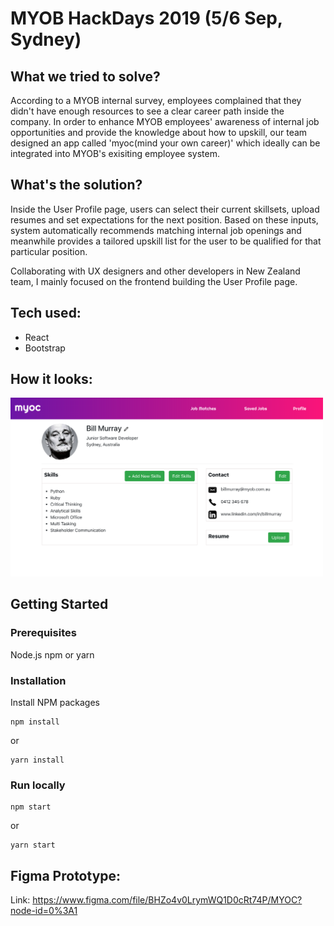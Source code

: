 # MYOB HackDays 2019 (5/6 Sep, Sydney)

## What we tried to solve?
According to a MYOB internal survey, employees complained that they didn't have enough resources to see a clear career path inside the company. In order to enhance MYOB employees' awareness of internal job opportunities and provide the knowledge about how to upskill, our team designed an app called 'myoc(mind your own career)' which ideally can be integrated into MYOB's exisiting employee system.

## What's the solution?
Inside the User Profile page, users can select their current skillsets, upload resumes and set expectations for the next position. Based on these inputs, system automatically recommends matching internal job openings and meanwhile provides a tailored upskill list for the user to be qualified for that particular position.

Collaborating with UX designers and other developers in New Zealand team, I mainly focused on the frontend building the User Profile page.

## Tech used:
* React
* Bootstrap

## How it looks:
<div style={border: 'solid 1px black'}>
<img alt="profile page" src="./src/images/ScreenShotProfile.png" width="500px">
<div>

## Getting Started
### Prerequisites
Node.js npm or yarn

### Installation
Install NPM packages

```
npm install
```
or
```
yarn install
```

### Run locally
```
npm start
```
or
```
yarn start
```
## Figma Prototype:
Link: https://www.figma.com/file/BHZo4v0LrymWQ1D0cRt74P/MYOC?node-id=0%3A1
